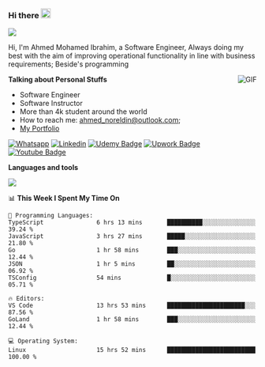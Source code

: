 ### Hi there <img src="https://raw.githubusercontent.com/MartinHeinz/MartinHeinz/master/wave.gif" width="20px">

![](https://komarev.com/ghpvc/?username=2hmad&color=lightgrey)

Hi, I'm Ahmed Mohamed Ibrahim, a Software Engineer, Always doing my best with the aim of improving operational functionality in line with business requirements; Beside's programming

  <img align="right" alt="GIF" src="https://media.giphy.com/media/836HiJc7pgzy8iNXCn/giphy.gif" />
  
**Talking about Personal Stuffs**

- Software Engineer
- Software Instructor
- More than 4k student around the world
- How to reach me: ahmed_noreldin@outlook.com;
- [My Portfolio](https://ahmednoreldin.com)

[![Whatsapp](https://img.shields.io/badge/WhatsApp-25D366?style=for-the-badge&logo=whatsapp&logoColor=white)](http://wa.me/201275457924)
[![Linkedin](https://img.shields.io/badge/LinkedIn-0077B5?style=for-the-badge&logo=linkedin&logoColor=white)](https://www.linkedin.com/in/ahmednoreldin)
[![Udemy Badge](https://img.shields.io/badge/Udemy-EC5252?style=for-the-badge&logo=Udemy&logoColor=white)](https://www.udemy.com/user/ahmed-mohamed-1/) 
[![Upwork Badge](https://img.shields.io/badge/Upwork-14a800?style=for-the-badge&logo=Upwork&logoColor=white)](https://www.upwork.com/freelancers/~01788957435aed0aa5)
[![Youtube Badge](https://img.shields.io/badge/youtube-FF0000?style=for-the-badge&logo=youtube&logoColor=white)](https://www.youtube.com/@code_with_ahmed)

**Languages and tools**  

<img src="https://skillicons.dev/icons?i=aws,gcp,azure,react,vue,flutter,php,cpp,docker,elasticsearch,express,git,githubactions,go,grafana,graphql,java,kafka,kubernetes,laravel,mongodb,mysql,nestjs,nextjs,nodejs,nuxtjs,php,postgres,postman,react,redis,redux,spring,sqlite,ts">

<!--START_SECTION:waka-->
📊 **This Week I Spent My Time On** 

```text
💬 Programming Languages: 
TypeScript               6 hrs 13 mins       ██████████░░░░░░░░░░░░░░░   39.24 % 
JavaScript               3 hrs 27 mins       █████░░░░░░░░░░░░░░░░░░░░   21.80 % 
Go                       1 hr 58 mins        ███░░░░░░░░░░░░░░░░░░░░░░   12.44 % 
JSON                     1 hr 5 mins         ██░░░░░░░░░░░░░░░░░░░░░░░   06.92 % 
TSConfig                 54 mins             █░░░░░░░░░░░░░░░░░░░░░░░░   05.71 % 

🔥 Editors: 
VS Code                  13 hrs 53 mins      ██████████████████████░░░   87.56 % 
GoLand                   1 hr 58 mins        ███░░░░░░░░░░░░░░░░░░░░░░   12.44 % 

💻 Operating System: 
Linux                    15 hrs 52 mins      █████████████████████████   100.00 % 
```


<!--END_SECTION:waka-->
 
